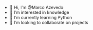 - 👋 Hi, I’m @Marco Azevedo
- 👀 I’m interested in knowledge
- 🌱 I’m currently learning Python
- 💞️ I’m looking to collaborate on projects

<!---
FACUDO/FACUDO is a ✨ special ✨ repository because its `README.md` (this file) appears on your GitHub profile.
You can click the Preview link to take a look at your changes.
--->
